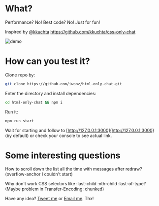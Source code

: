 # What?
Performance? No!
Best code? No!
Just for fun!

Inspired by [@kkuchta](https://twitter.com/kkuchta) https://github.com/kkuchta/css-only-chat

![demo](http://iwonz.ru/projects/html-only-chat/demo.gif)

# How can you test it?
Clone repo by:

```bash
git clone https://github.com/iwonz/html-only-chat.git
```

Enter the directory and install dependencies:

```bash
cd html-only-chat && npm i
```

Run it:

```bash
npm run start
```

Wait for starting and follow to [http://127.0.0.1:3000](http://127.0.0.1:3000) (by default) or check your console to see actual link.

# Some interesting questions
How to scroll down the list all the time with messages after redraw? (overflow-anchor I couldn't start)

Why don't work CSS selectors like :last-child :nth-child :last-of-type? (Maybe problem in Transfer-Encoding: chunked)

Have any idea? [Tweet me](https://twitter.com/iwonzimin) or [Email me](mailto:hello@iwonz.ru). Thx!
